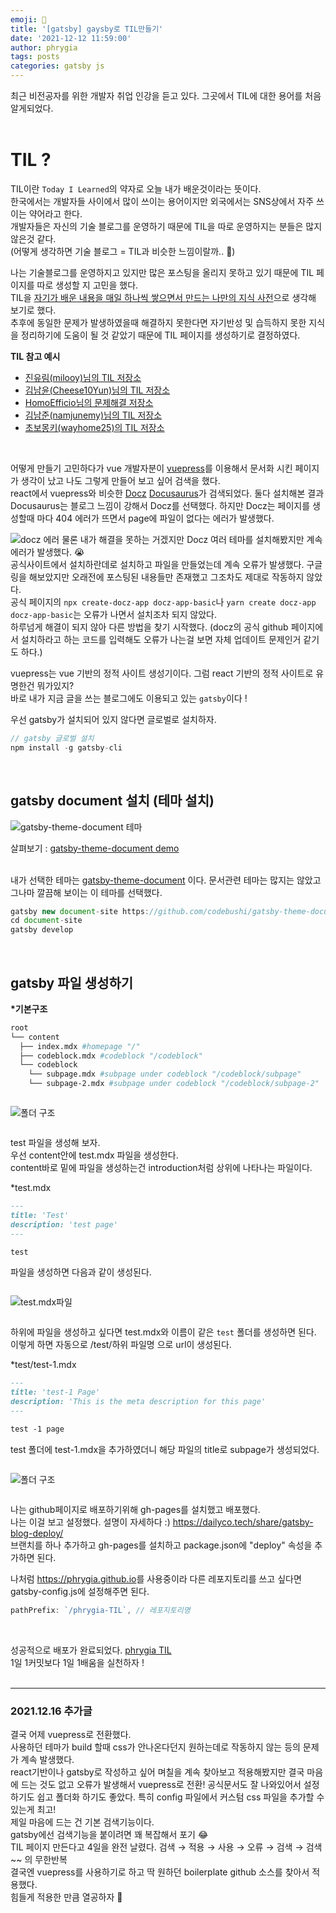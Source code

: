 ```yaml
---
emoji: 📓
title: '[gatsby] gaysby로 TIL만들기'
date: '2021-12-12 11:59:00'
author: phrygia
tags: posts
categories: gatsby js
---
```


최근 비전공자를 위한 개발자 취업 인강을 듣고 있다. 그곳에서 TIL에 대한 용어를 처음 알게되었다. <br><br>

# TIL ?

TIL이란 `Today I Learned`의 약자로 오늘 내가 배운것이라는 뜻이다. <br>
한국에서는 개발자들 사이에서 많이 쓰이는 용어이지만 외국에서는 SNS상에서 자주 쓰이는 약어라고 한다. <br>
개발자들은 자신의 기술 블로그를 운영하기 때문에 TIL을 따로 운영하지는 분들은 많지 않은것 같다.<br>
(어떻게 생각하면 기술 블로그 = TIL과 비슷한 느낌이랄까.. 🤔) <br>

나는 기술블로그를 운영하지고 있지만 많은 포스팅을 올리지 못하고 있기 때문에 TIL 페이지를 따로 생성할 지 고민을 했다.<br>
TIL을 <u>자기가 배운 내용을 매일 하나씩 쌓으면서 만드는 나만의 지식 사전</u>으로 생각해 보기로 했다. <br>
추후에 동일한 문제가 발생하였을때 해결하지 못한다면 자기반성 및 습득하지 못한 지식을 정리하기에 도움이 될 것 같았기 때문에 TIL 페이지를 생성하기로 결정하였다.<br>

**TIL 참고 예시**

- <a href="http://milooy.github.io/TIL/" target="_blank">진유림(milooy)님의 TIL 저장소</a>
- <a href="https://github.com/cheese10yun/TIL" target="_blank">김남윤(Cheese10Yun)님의 TIL 저장소</a>
- <a href="https://github.com/HomoEfficio/dev-tips" target="_blank">HomoEfficio님의 문제해결 저장소</a>
- <a href="https://github.com/namjunemy/TIL" target="_blank"> 김남준(namjunemy)님의 TIL 저장소</a>
- <a href="https://github.com/wayhome25/wayhome25.github.io" target="_blank"> 초보몽키(wayhome25)의 TIL 저장소</a>

<br>

어떻게 만들기 고민하다가 vue 개발자분이 <a href="https://vuepress.vuejs.org/" target="_blank">vuepress</a>를 이용해서 문서화 시킨 페이지가 생각이 났고 나도 그렇게 만들어 보고 싶어 검색을 했다.<br>
react에서 vuepress와 비슷한 <a href="https://www.docz.site/" target="_blank">Docz</a> <a href="https://docusaurus.io/" target="_blank">Docusaurus</a>가 검색되었다. 둘다 설치해본 결과 Docusaurus는 블로그 느낌이 강해서 Docz를 선택했다. 하지만 Docz는 페이지를 생성할때 마다 404 에러가 뜨면서 page에 파일이 없다는 에러가 발생했다. <br>

![docz 에러](img/2021-12-12-docz02.png)
물론 내가 해결을 못하는 거겠지만 Docz 여러 테마를 설치해봤지만 계속 에러가 발생했다. 😭 <br>
공식사이트에서 설치하란데로 설치하고 파일을 만들었는데 계속 오류가 발생했다. 구글링을 해보았지만 오래전에 포스팅된 내용들만 존재했고 그조차도 제대로 작동하지 않았다. <br>
공식 페이지의 `npx create-docz-app docz-app-basic`나 `yarn create docz-app docz-app-basic`는 오류가 나면서 설치조차 되지 않았다.<br>
하루넘게 해결이 되지 않아 다른 방법을 찾기 시작했다. (docz의 공식 github 페이지에서 설치하라고 하는 코드를 입력해도 오류가 나는걸 보면 자체 업데이트 문제인거 같기도 하다.)<br>

vuepress는 vue 기반의 정적 사이트 생성기이다. 그럼 react 기반의 정적 사이트로 유명한건 뭐가있지? <br>
바로 내가 지금 글을 쓰는 블로그에도 이용되고 있는 `gatsby`이다 !<br>

우선 gatsby가 설치되어 있지 않다면 글로벌로 설치하자. <br>

```js
// gatsby 글로벌 설치
npm install -g gatsby-cli
```

<br>

## gatsby document 설치 (테마 설치)

![gatsby-theme-document 테마](img/2021-12-12-gatsby01.png)

살펴보기 : <a href="https://gatsby-theme-document.netlify.app" target="_blank"> gatsby-theme-document demo</a><br><br>

내가 선택한 테마는 <a href="https://github.com/codebushi/gatsby-theme-document" target="_blank">gatsby-theme-document</a> 이다. 문서관련 테마는 많지는 않았고 그나마 깔끔해 보이는 이 테마를 선택했다. <br>

```js
gatsby new document-site https://github.com/codebushi/gatsby-theme-document-example
cd document-site
gatsby develop
```

<br>

## gatsby 파일 생성하기

**\*기본구조**

```bash
root
└── content
  ├── index.mdx #homepage "/"
  ├── codeblock.mdx #codeblock "/codeblock"
  └── codeblock
    └── subpage.mdx #subpage under codeblock "/codeblock/subpage"
    └── subpage-2.mdx #subpage under codeblock "/codeblock/subpage-2"
```

<div style="text-align: left; display:inline-block;">

![폴더 구조](img/2021-12-12-gatsby3.png)

</div>

test 파일을 생성해 보자. <br>
우선 content안에 test.mdx 파일을 생성한다.<br>
content바로 밑에 파일을 생성하는건 introduction처럼 상위에 나타나는 파일이다.<br>

\*test.mdx

```md
---
title: 'Test'
description: 'test page'
---

test
```

파일을 생성하면 다음과 같이 생성된다.

<div style="text-align: left; display:inline-block;">

![test.mdx파일](img/2021-12-12-gatsby5.png)

</div>

하위에 파일을 생성하고 싶다면 test.mdx와 이름이 같은 `test` 폴더를 생성하면 된다. <br>
이렇게 하면 자동으로 /test/하위 파일명 으로 url이 생성된다. <br>

\*test/test-1.mdx

```md
---
title: 'test-1 Page'
description: 'This is the meta description for this page'
---

test -1 page
```

test 폴더에 test-1.mdx을 추가하였더니 해당 파일의 title로 subpage가 생성되었다. <br>

<div style="text-align: left; display:inline-block;">

![폴더 구조](img/2021-12-12-gatsby04.png)

</div>
<br>

나는 github페이지로 배포하기위해 gh-pages를 설치했고 배포했다. <br>
나는 이걸 보고 설정했다. 설명이 자세하다 :) <a href="https://dailyco.tech/share/gatsby-blog-deploy/" target="_blank">https://dailyco.tech/share/gatsby-blog-deploy/</a> <br>
브랜치를 하나 추가하고 gh-pages를 설치하고 package.json에 "deploy" 속성을 추가하면 된다.

나처럼 <a href="https://phrygia.github.io" target="_blank">https://phrygia.github.io</a>를 사용중이라 다른 레포지토리를 쓰고 싶다면 gatsby-config.js에 설정해주면 된다.

```js
pathPrefix: `/phrygia-TIL`, // 레포지토리명
```

<br>

성공적으로 배포가 완료되었다. <a href="https://phrygia.github.io/phrygia-TIL/" target="_blank">phrygia TIL</a> <br>
1일 1커밋보다 1일 1배움을 실천하자 ! <br><br>

---

### 2021.12.16 추가글

결국 어제 vuepress로 전환했다. <br>
사용하던 테마가 build 할때 css가 안나온다던지 원하는데로 작동하지 않는 등의 문제가 계속 발생했다. <br>
react기반이나 gatsby로 작성하고 싶어 며칠을 계속 찾아보고 적용해봤지만 결국 마음에 드는 것도 없고 오류가 발생해서 vuepress로 전환!
공식문서도 잘 나와있어서 설정하기도 쉽고 폴더화 하기도 좋았다. 특히 config 파일에서 커스텀 css 파일을 추가할 수 있는게 최고!<br>
제일 마음에 드는 건 기본 검색기능이다. <br>
gatsby에선 검색기능을 붙이려면 꽤 복잡해서 포기 😂 <br>
TIL 페이지 만든다고 4일을 완전 날렸다. 검색 → 적용 → 사용 → 오류 → 검색 → 검색 ~~ 의 무한반복 <br>
결국엔 vuepress를 사용하기로 하고 딱 원하던 boilerplate github 소스를 찾아서 적용했다.<br>
힘들게 적용한 만큼 열공하자 👊
<br><br>
